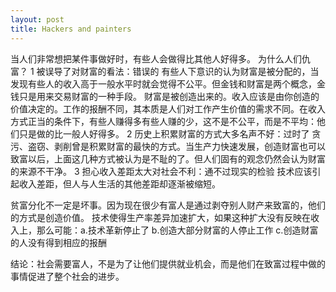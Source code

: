 ```yaml
---
layout: post
title: Hackers and painters
---
```

当人们非常想把某件事做好时，有些人会做得比其他人好得多。
为什么人们仇富？
1 被误导了对财富的看法：错误的
有些人下意识的认为财富是被分配的，当发现有些人的收入高于一般水平时就会觉得不公平。但金钱和财富是两个概念，金钱只是用来交易财富的一种手段。
财富是被创造出来的。收入应该是由你创造的价值决定的。工作的报酬不同，其本质是人们对工作产生价值的需求不同。在收入方式正当的条件下，有些人赚得多有些人赚的少，这不是不公平，而是不平均：他们只是做的比一般人好得多。
2 历史上积累财富的方式大多名声不好：过时了
贪污、盗窃、剥削曾是积累财富的最快的方式。当生产力快速发展，创造财富也可以致富以后，上面这几种方式被认为是不耻的了。但人们固有的观念仍然会认为财富的来源不干净。
3 担心收入差距太大对社会不利：通不过现实的检验
技术应该引起收入差距，但人与人生活的其他差距却逐渐被缩短。

贫富分化不一定是坏事。因为现在很少有富人是通过剥夺别人财产来致富的，他们的方式是创造价值。
技术使得生产率差异加速扩大，如果这种扩大没有反映在收入上，那么可能：a.技术革新停止了 b.创造大部分财富的人停止工作 c.创造财富的人没有得到相应的报酬

结论：社会需要富人，不是为了让他们提供就业机会，而是他们在致富过程中做的事情促进了整个社会的进步。


